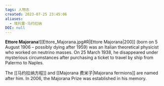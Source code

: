 ```yaml
---
tags: 人物志
created: 2023-07-25 23:45:06
aliases:
  - 埃托雷·马约拉纳
DOI: null
---
```


**Ettore Majorana**![[Ettore_Majorana.jpg#R|Ettore Majorana|200]] (born on 5 August 1906 – possibly dying after 1959) was an Italian theoretical physicist who worked on neutrino masses. On 25 March 1938, he disappeared under mysterious circumstances after purchasing a ticket to travel by ship from Palermo to Naples.

The [[马约拉纳方程]] and [[Majorana 费米子|Majorana fermions]] are named after him. In 2006, the Majorana Prize was established in his memory.